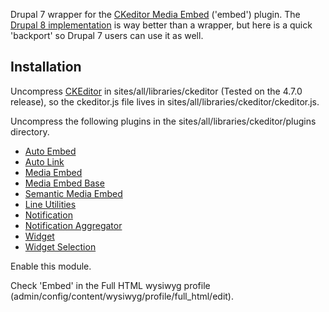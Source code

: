 Drupal 7 wrapper for the [CKeditor Media Embed](http://ckeditor.com/addon/embed) ('embed') plugin.
The [Drupal 8 implementation](https://www.drupal.org/project/ckeditor_media_embed) is way better than a wrapper, but here is a
quick 'backport' so Drupal 7 users can use it as well.

## Installation

Uncompress [CKEditor](http://ckeditor.com/) in sites/all/libraries/ckeditor (Tested on the 4.7.0 release), so the ckeditor.js file lives in sites/all/libraries/ckeditor/ckeditor.js.

Uncompress the following plugins in the sites/all/libraries/ckeditor/plugins directory.

- [Auto Embed](http://ckeditor.com/addon/autoembed)
- [Auto Link](http://ckeditor.com/addon/autolink)
- [Media Embed](http://ckeditor.com/addon/embed)
- [Media Embed Base](http://ckeditor.com/addon/embedbase)
- [Semantic Media Embed](http://ckeditor.com/addon/embedsemantic)
- [Line Utilities](http://ckeditor.com/addon/lineutils)
- [Notification](http://ckeditor.com/addon/notification)
- [Notification Aggregator](http://ckeditor.com/addon/notificationaggregator)
- [Widget](http://ckeditor.com/addon/widget)
- [Widget Selection](http://ckeditor.com/addon/widgetselection)

Enable this module.

Check 'Embed' in the Full HTML wysiwyg profile (admin/config/content/wysiwyg/profile/full_html/edit).

